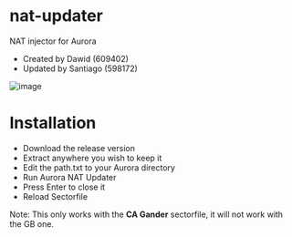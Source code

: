 # nat-updater
NAT injector for Aurora
- Created by Dawid (609402)
- Updated by Santiago (598172)

![image](https://github.com/ivao-xa/nat-updater/assets/41238983/e2f6fae3-c018-4f1c-8ff3-388aecf93f82)

# Installation
- Download the release version
- Extract anywhere you wish to keep it
- Edit the path.txt to your Aurora directory
- Run Aurora NAT Updater
- Press Enter to close it
- Reload Sectorfile

Note: This only works with the **CA Gander** sectorfile, it will not work with the GB one.
